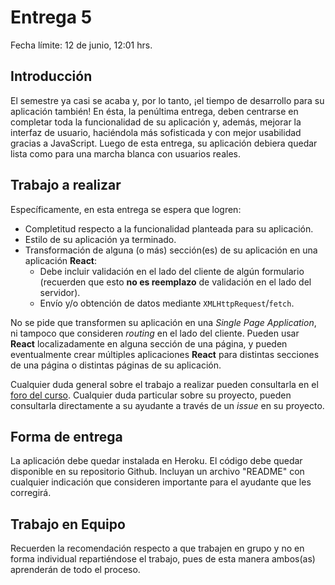 # Entrega 5

Fecha límite: 12 de junio, 12:01 hrs.

## Introducción

El semestre ya casi se acaba y, por lo tanto, ¡el tiempo de desarrollo para su aplicación también! En ésta, la penúltima entrega, deben centrarse en completar toda la funcionalidad de su aplicación y, además, mejorar la interfaz de usuario, haciéndola más sofisticada y con mejor usabilidad gracias a JavaScript. Luego de esta entrega, su aplicación debiera quedar lista como para una marcha blanca con usuarios reales.

## Trabajo a realizar

Específicamente, en esta entrega se espera que logren:

- Completitud respecto a la funcionalidad planteada para su aplicación.
- Estilo de su aplicación ya terminado.
- Transformación de alguna (o más) sección(es) de su aplicación en una aplicación **React**:
  - Debe incluir validación en el lado del cliente de algún formulario (recuerden que esto **no es reemplazo** de validación en el lado del servidor).
  - Envío y/o obtención de datos mediante `XMLHttpRequest`/`fetch`.

No se pide que transformen su aplicación en una _Single Page Application_, ni tampoco que consideren _routing_ en el lado del cliente. Pueden usar **React** localizadamente en alguna sección de una página, y pueden eventualmente crear múltiples aplicaciones **React** para distintas secciones de una página o distintas páginas de su aplicación.

Cualquier duda general sobre el trabajo a realizar pueden consultarla en el [foro del curso](../../../#foro). Cualquier duda particular sobre su proyecto, pueden consultarla directamente a su ayudante a través de un *issue* en su proyecto.

## Forma de entrega

La aplicación debe quedar instalada en Heroku. El código debe quedar disponible en su repositorio Github. Incluyan un archivo "README" con cualquier indicación que consideren importante para el ayudante que les corregirá.

## Trabajo en Equipo

Recuerden la recomendación respecto a que trabajen en grupo y no en forma individual repartiéndose el trabajo, pues de esta manera ambos(as) aprenderán de todo el proceso.
